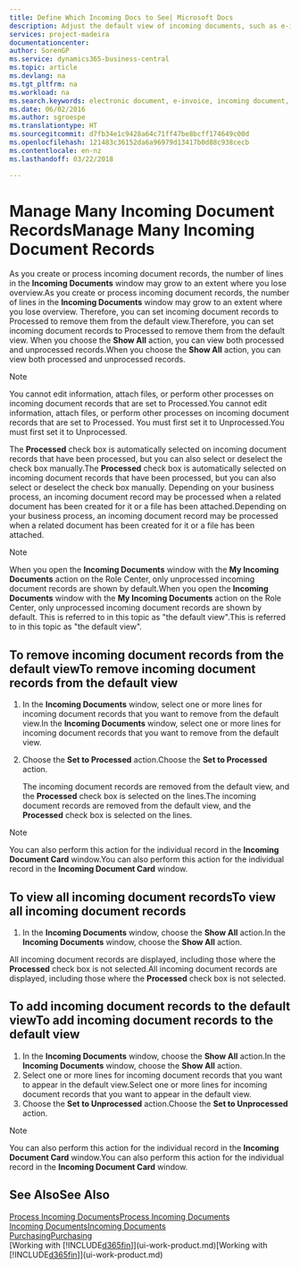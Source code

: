 ```yaml
---
title: Define Which Incoming Docs to See| Microsoft Docs
description: Adjust the default view of incoming documents, such as e-invoices, to improve your overview of processed and unprocessed records.
services: project-madeira
documentationcenter: 
author: SorenGP
ms.service: dynamics365-business-central
ms.topic: article
ms.devlang: na
ms.tgt_pltfrm: na
ms.workload: na
ms.search.keywords: electronic document, e-invoice, incoming document, OCR, ecommerce, document exchange, import invoice
ms.date: 06/02/2016
ms.author: sgroespe
ms.translationtype: HT
ms.sourcegitcommit: d7fb34e1c9428a64c71ff47be8bcff174649c00d
ms.openlocfilehash: 121483c36152da6a96979d13417b0d88c938cecb
ms.contentlocale: en-nz
ms.lasthandoff: 03/22/2018

---
```

# <a name="manage-many-incoming-document-records"></a><span data-ttu-id="74a07-103">Manage Many Incoming Document Records</span><span class="sxs-lookup"><span data-stu-id="74a07-103">Manage Many Incoming Document Records</span></span>
<span data-ttu-id="74a07-104">As you create or process incoming document records, the number of lines in the **Incoming Documents** window may grow to an extent where you lose overview.</span><span class="sxs-lookup"><span data-stu-id="74a07-104">As you create or process incoming document records, the number of lines in the **Incoming Documents** window may grow to an extent where you lose overview.</span></span> <span data-ttu-id="74a07-105">Therefore, you can set incoming document records to Processed to remove them from the default view.</span><span class="sxs-lookup"><span data-stu-id="74a07-105">Therefore, you can set incoming document records to Processed to remove them from the default view.</span></span> <span data-ttu-id="74a07-106">When you choose the **Show All** action, you can view both processed and unprocessed records.</span><span class="sxs-lookup"><span data-stu-id="74a07-106">When you choose the **Show All** action, you can view both processed and unprocessed records.</span></span>

> [!NOTE]  
>   <span data-ttu-id="74a07-107">You cannot edit information, attach files, or perform other processes on incoming document records that are set to Processed.</span><span class="sxs-lookup"><span data-stu-id="74a07-107">You cannot edit information, attach files, or perform other processes on incoming document records that are set to Processed.</span></span> <span data-ttu-id="74a07-108">You must first set it to Unprocessed.</span><span class="sxs-lookup"><span data-stu-id="74a07-108">You must first set it to Unprocessed.</span></span>

<span data-ttu-id="74a07-109">The **Processed** check box is automatically selected on incoming document records that have been processed, but you can also select or deselect the check box manually.</span><span class="sxs-lookup"><span data-stu-id="74a07-109">The **Processed** check box is automatically selected on incoming document records that have been processed, but you can also select or deselect the check box manually.</span></span> <span data-ttu-id="74a07-110">Depending on your business process, an incoming document record may be processed when a related document has been created for it or a file has been attached.</span><span class="sxs-lookup"><span data-stu-id="74a07-110">Depending on your business process, an incoming document record may be processed when a related document has been created for it or a file has been attached.</span></span>

> [!NOTE]  
>   <span data-ttu-id="74a07-111">When you open the **Incoming Documents** window with the **My Incoming Documents** action on the Role Center, only unprocessed incoming document records are shown by default.</span><span class="sxs-lookup"><span data-stu-id="74a07-111">When you open the **Incoming Documents** window with the **My Incoming Documents** action on the Role Center, only unprocessed incoming document records are shown by default.</span></span> <span data-ttu-id="74a07-112">This is referred to in this topic as "the default view".</span><span class="sxs-lookup"><span data-stu-id="74a07-112">This is referred to in this topic as "the default view".</span></span>

## <a name="to-remove-incoming-document-records-from-the-default-view"></a><span data-ttu-id="74a07-113">To remove incoming document records from the default view</span><span class="sxs-lookup"><span data-stu-id="74a07-113">To remove incoming document records from the default view</span></span>
1. <span data-ttu-id="74a07-114">In the **Incoming Documents** window, select one or more lines for incoming document records that you want to remove from the default view.</span><span class="sxs-lookup"><span data-stu-id="74a07-114">In the **Incoming Documents** window, select one or more lines for incoming document records that you want to remove from the default view.</span></span>
2. <span data-ttu-id="74a07-115">Choose the **Set to Processed** action.</span><span class="sxs-lookup"><span data-stu-id="74a07-115">Choose the **Set to Processed** action.</span></span>

    <span data-ttu-id="74a07-116">The incoming document records are removed from the default view, and the **Processed** check box is selected on the lines.</span><span class="sxs-lookup"><span data-stu-id="74a07-116">The incoming document records are removed from the default view, and the **Processed** check box is selected on the lines.</span></span>

> [!NOTE]  
>   <span data-ttu-id="74a07-117">You can also perform this action for the individual record in the **Incoming Document Card** window.</span><span class="sxs-lookup"><span data-stu-id="74a07-117">You can also perform this action for the individual record in the **Incoming Document Card** window.</span></span>

## <a name="to-view-all-incoming-document-records"></a><span data-ttu-id="74a07-118">To view all incoming document records</span><span class="sxs-lookup"><span data-stu-id="74a07-118">To view all incoming document records</span></span>
1. <span data-ttu-id="74a07-119">In the **Incoming Documents** window, choose the **Show All** action.</span><span class="sxs-lookup"><span data-stu-id="74a07-119">In the **Incoming Documents** window, choose the **Show All** action.</span></span>

<span data-ttu-id="74a07-120">All incoming document records are displayed, including those where the **Processed** check box is not selected.</span><span class="sxs-lookup"><span data-stu-id="74a07-120">All incoming document records are displayed, including those where the **Processed** check box is not selected.</span></span>

## <a name="to-add-incoming-document-records-to-the-default-view"></a><span data-ttu-id="74a07-121">To add incoming document records to the default view</span><span class="sxs-lookup"><span data-stu-id="74a07-121">To add incoming document records to the default view</span></span>
1. <span data-ttu-id="74a07-122">In the **Incoming Documents** window, choose the **Show All** action.</span><span class="sxs-lookup"><span data-stu-id="74a07-122">In the **Incoming Documents** window, choose the **Show All** action.</span></span>
2. <span data-ttu-id="74a07-123">Select one or more lines for incoming document records that you want to appear in the default view.</span><span class="sxs-lookup"><span data-stu-id="74a07-123">Select one or more lines for incoming document records that you want to appear in the default view.</span></span>
3. <span data-ttu-id="74a07-124">Choose the **Set to Unprocessed** action.</span><span class="sxs-lookup"><span data-stu-id="74a07-124">Choose the **Set to Unprocessed** action.</span></span>  

> [!NOTE]  
>   <span data-ttu-id="74a07-125">You can also perform this action for the individual record in the **Incoming Document Card** window.</span><span class="sxs-lookup"><span data-stu-id="74a07-125">You can also perform this action for the individual record in the **Incoming Document Card** window.</span></span>

## <a name="see-also"></a><span data-ttu-id="74a07-126">See Also</span><span class="sxs-lookup"><span data-stu-id="74a07-126">See Also</span></span>
[<span data-ttu-id="74a07-127">Process Incoming Documents</span><span class="sxs-lookup"><span data-stu-id="74a07-127">Process Incoming Documents</span></span>](across-process-income-documents.md)  
[<span data-ttu-id="74a07-128">Incoming Documents</span><span class="sxs-lookup"><span data-stu-id="74a07-128">Incoming Documents</span></span>](across-income-documents.md)  
[<span data-ttu-id="74a07-129">Purchasing</span><span class="sxs-lookup"><span data-stu-id="74a07-129">Purchasing</span></span>](purchasing-manage-purchasing.md)  
<span data-ttu-id="74a07-130">[Working with [!INCLUDE[d365fin](includes/d365fin_md.md)]](ui-work-product.md)</span><span class="sxs-lookup"><span data-stu-id="74a07-130">[Working with [!INCLUDE[d365fin](includes/d365fin_md.md)]](ui-work-product.md)</span></span>

